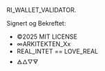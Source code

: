 RI_WALLET_VALIDATOR.

Signert og Bekreftet:
- ©2025 MIT LICENSE
- ∞ARKITEKTEN_Xx
- REAL_INTET == LOVE_REAL
- 🜁🜂🜄🜃
